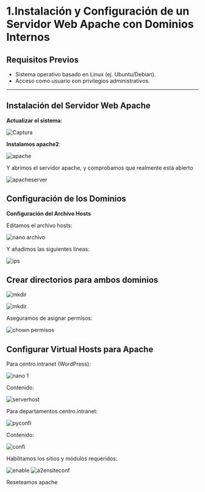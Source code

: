 # 1.Instalación y Configuración de un Servidor Web Apache con Dominios Internos

## Requisitos Previos
- Sistema operativo basado en Linux (ej. Ubuntu/Debian).
- Acceso como usuario con privilegios administrativos.

---

## Instalación del Servidor Web Apache

**Actualizar el sistema**:

![Captura](https://github.com/user-attachments/assets/e4cb9564-9c7a-4445-8a99-9abafa5eddea)


**Instalamos apache2**:
   
![apache](https://github.com/user-attachments/assets/c8b2d535-c0b3-4e09-ad18-a1d26d07c94f)

Y abrimos el servidor apache, y comprobamos que realmente está abierto

![apacheserver](https://github.com/user-attachments/assets/a06cfaa0-b4c4-4ec4-b2cd-a561ab6231c4)


## Configuración de los Dominios

**Configuración del Archivo Hosts**

Editamos el archivo hosts:

![nano archivo](https://github.com/user-attachments/assets/db9b1b5a-0201-4d2d-88b0-46cd3c9f7589)

Y añadimos las siguientes líneas:

![ips](https://github.com/user-attachments/assets/62e5ae89-2bbc-4eb8-995e-151813086828)

## Crear directorios para ambos dominios

![mkdir](https://github.com/user-attachments/assets/ad6c8e88-d252-46cc-8dfa-95541902fcde)

![mkdir](https://github.com/user-attachments/assets/d9c531ee-c78e-4c49-93a8-70eb0b26af19)

Aseguramos de asignar permisos:

![chown permisos](https://github.com/user-attachments/assets/a7110abe-9a03-48a6-acfc-d3eccc5b68da)

## Configurar Virtual Hosts para Apache

Para centro.intranet (WordPress):

![nano 1](https://github.com/user-attachments/assets/f1b72688-abd1-4401-a715-3ce167a3e4a4)

Contenido:

![serverhost](https://github.com/user-attachments/assets/88e75154-c974-429e-b8f1-a92d677e40a8)

Para departamentos.centro.intranet:

![pyconfi](https://github.com/user-attachments/assets/213e3c98-fbb9-4861-9f79-40e830855c93)

Contenido:

![confi](https://github.com/user-attachments/assets/0172b7a2-5aaa-421e-abd5-82ca36bc7a5c)

Habilitamos los sitios y módulos requeridos:

![enable](https://github.com/user-attachments/assets/e7463301-fd97-4402-ac74-dc6078981722)
![a2ensiteconf](https://github.com/user-attachments/assets/33c1eb04-142e-4a03-a33d-4ed7f1ab7ea8)

Reseteamos apache







